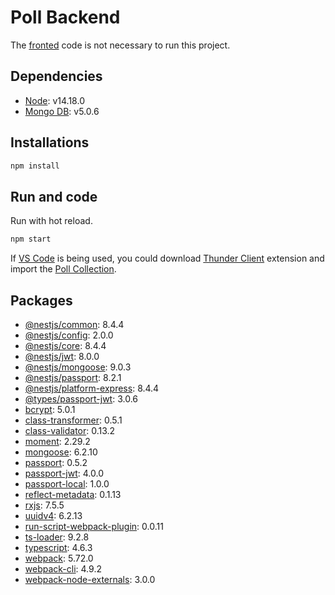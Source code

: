 # Poll Backend

The [fronted](https://github.com/FedeGrennon/poll_frontend) code is not necessary to run this project.

## Dependencies

- [Node](https://nodejs.org/es/download): v14.18.0
- [Mongo DB](https://www.mongodb.com/try/download/community): v5.0.6

## Installations

```bash
npm install
```

## Run and code

Run with hot reload.

```bash
npm start
```

If [VS Code](https://code.visualstudio.com) is being used, you could download [Thunder Client](https://marketplace.visualstudio.com/items?itemName=rangav.vscode-thunder-client) extension and import the [Poll Collection](https://github.com/FedeGrennon/poll_backend/blob/main/.github/thunder-collection-poll.json).

## Packages

- [@nestjs/common](https://www.npmjs.com/package/@nestjs/common): 8.4.4
- [@nestjs/config](https://www.npmjs.com/package/@nestjs/config): 2.0.0
- [@nestjs/core](https://www.npmjs.com/package/@nestjs/core): 8.4.4
- [@nestjs/jwt](https://www.npmjs.com/package/@nestjs/jwt): 8.0.0
- [@nestjs/mongoose](https://www.npmjs.com/package/@nestjs/mongoose): 9.0.3
- [@nestjs/passport](https://www.npmjs.com/package/@nestjs/passport): 8.2.1
- [@nestjs/platform-express](https://www.npmjs.com/package/@nestjs/passport): 8.4.4
- [@types/passport-jwt](https://www.npmjs.com/package/@types/platform-express): 3.0.6
- [bcrypt](https://www.npmjs.com/package/bcrypt): 5.0.1
- [class-transformer](https://www.npmjs.com/package/class-transformer): 0.5.1
- [class-validator](https://www.npmjs.com/package/class-validator): 0.13.2
- [moment](https://www.npmjs.com/package/moment): 2.29.2
- [mongoose](https://www.npmjs.com/package/mongoose): 6.2.10
- [passport](https://www.npmjs.com/package/passport): 0.5.2
- [passport-jwt](https://www.npmjs.com/package/passport-jwt): 4.0.0
- [passport-local](https://www.npmjs.com/package/passport-local): 1.0.0
- [reflect-metadata](https://www.npmjs.com/package/reflect-metadata): 0.1.13
- [rxjs](https://www.npmjs.com/package/rxjs): 7.5.5
- [uuidv4](https://www.npmjs.com/package/uuidv4): 6.2.13
- [run-script-webpack-plugin](https://www.npmjs.com/package/run-script-webpack-plugin): 0.0.11
- [ts-loader](https://www.npmjs.com/package/ts-loader): 9.2.8
- [typescript](https://www.npmjs.com/package/typescript): 4.6.3
- [webpack](https://www.npmjs.com/package/webpack): 5.72.0
- [webpack-cli](https://www.npmjs.com/package/webpack-cli): 4.9.2
- [webpack-node-externals](https://www.npmjs.com/package/webpack-node-externals): 3.0.0
